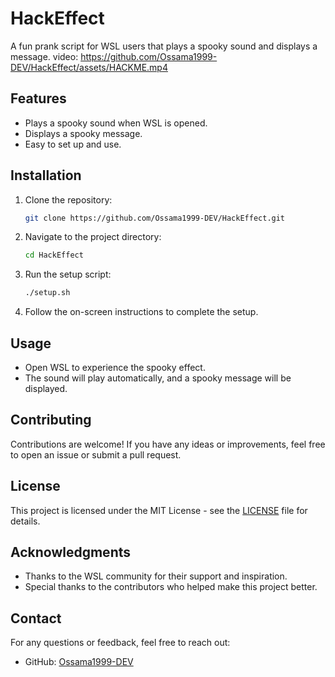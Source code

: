 # HackEffect
A fun prank script for WSL users that plays a spooky sound and displays a message.
video: https://github.com/Ossama1999-DEV/HackEffect/assets/HACKME.mp4
## Features
- Plays a spooky sound when WSL is opened.
- Displays a spooky message.
- Easy to set up and use.
## Installation
1. Clone the repository:
   ```bash
   git clone https://github.com/Ossama1999-DEV/HackEffect.git
   ```
2. Navigate to the project directory:
   ```bash
   cd HackEffect
   ```
3. Run the setup script:
   ```bash
   ./setup.sh
   ```
4. Follow the on-screen instructions to complete the setup.
## Usage
- Open WSL to experience the spooky effect.
- The sound will play automatically, and a spooky message will be displayed.
## Contributing
Contributions are welcome! If you have any ideas or improvements, feel free to open an issue or submit a pull request.
## License
This project is licensed under the MIT License - see the [LICENSE](LICENSE) file for details.
## Acknowledgments
- Thanks to the WSL community for their support and inspiration.
- Special thanks to the contributors who helped make this project better.
## Contact
For any questions or feedback, feel free to reach out:
- GitHub: [Ossama1999-DEV](https://github.com/Ossama1999-DEV)
